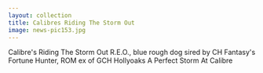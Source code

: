 ```yaml
---
layout: collection
title: Calibres Riding The Storm Out
image: news-pic153.jpg
---
```

Calibre's Riding The Storm Out
 R.E.O., blue rough dog sired by CH Fantasy's Fortune Hunter, ROM ex of GCH Hollyoaks A Perfect Storm At Calibre 
